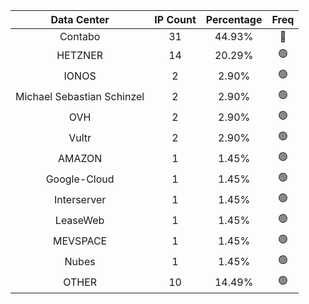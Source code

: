 | Data Center | IP Count | Percentage | Freq |
|:------------:|:--------:|:-----------:|:-----:|
| Contabo | 31 | 44.93% | 🔴 |
| HETZNER | 14 | 20.29% | 🟢 |
| IONOS | 2 | 2.90% | 🟢 |
| Michael Sebastian Schinzel | 2 | 2.90% | 🟢 |
| OVH | 2 | 2.90% | 🟢 |
| Vultr | 2 | 2.90% | 🟢 |
| AMAZON | 1 | 1.45% | 🟢 |
| Google-Cloud | 1 | 1.45% | 🟢 |
| Interserver | 1 | 1.45% | 🟢 |
| LeaseWeb | 1 | 1.45% | 🟢 |
| MEVSPACE | 1 | 1.45% | 🟢 |
| Nubes | 1 | 1.45% | 🟢 |
| OTHER | 10 | 14.49% | 🟢 |